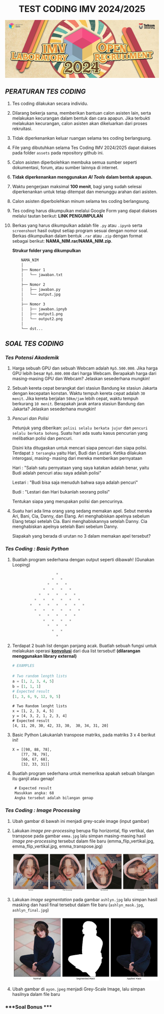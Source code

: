 <h1 style=" text-align: center; font-weight: bold;">TEST CODING IMV 2024/2025</h1>

<img title="a title" alt="Alt text" src="display/banner.png">

## ***PERATURAN TES CODING***

1. Tes coding dilakukan secara individu.
2. Dilarang bekerja sama, memberikan bantuan calon asisten lain, serta melakukan kecurangan dalam bentuk dan cara apapun. Jika terbukti melakukan kecurangan, calon asisten akan dikeluarkan dari proses rekruitasi.
3. Tidak diperkenankan keluar ruangan selama tes coding berlangsung.
4. File yang dibutuhkan selama Tes Coding IMV 2024/2025 dapat diakses pada folder `assets` pada repository github ini.
5. Calon asisten diperbolehkan membuka semua sumber seperti dokumentasi, forum, atau sumber lainnya di internet.
6. **Tidak diperkenankan menggunakan ***AI Tools*** dalam bentuk apapun.**
7. Waktu pengerjaan maksimal **100 menit**, bagi yang sudah selesai diperkenankan untuk tetap ditempat dan menunggu arahan dari asisten.
8. Calon asisten diperbolehkan minum selama tes coding berlangsung.
9. Tes coding harus dikumpulkan melalui Google Form yang dapat diakses melalui tautan berikut: **LINK PENGUMPULAN**
10. Berkas yang harus dikumpulkan adalah file `.py` atau `.ipynb` serta `screenshoot` hasil output setiap program sesuai dengan nomor soal. Berkas dikumpulkan dalam bentuk `.rar` atau `.zip` dengan format sebagai berikut: **NAMA_NIM.rar/NAMA_NIM.zip**.

    **Strukur folder yang dikumpulkan**
    ```
        NAMA_NIM
        │
        ├── Nomor 1
        │   └── jawaban.txt
        │
        ├── Nomor 2
        │   ├── jawaban.py
        │   └── output.jpg
        │
        ├── Nomor 3
        │   ├── jawaban.ipnyb
        │   ├── output1.png
        │   └── output2.png
        │
        └── dst...
    ```

## ***SOAL TES CODING***

### ***Tes Potensi Akademik***

1. Harga sebuah GPU dan sebuah Webcam adalah `Rp5.500.000`. Jika harga GPU lebih besar `Rp5.000.000` dari harga Webcam. Berapakah harga dari masing-masing GPU dan Webcam? Jelaskan sesederhana mungkin!

2. Sebuah kereta cepat berangkat dari stasiun Bandung ke stasiun Jakarta dengan kecepatan konstan. Waktu tempuh kereta cepat adalah `30 menit`. Jika kereta berjalan `50km/jam` lebih cepat, waktu tempuh berkurang `10 menit`. Berapakah jarak antara stasiun Bandung dan Jakarta? Jelaskan sesederhana mungkin!

3. *Pencuri dan Polisi*

    Petunjuk yang diberikan: `polisi selalu berkata jujur` dan `pencuri selalu berkata bohong`. Suatu hari ada suatu kasus pencurian yang melibatkan polisi dan pencuri. 

    Disini kita ditugaskan untuk mencari siapa pencuri dan siapa polisi. Terdapat `3 tersangka` yaitu Hari, Budi dan Lestari. 
    Ketika dilakukan interogasi, masing- masing dari mereka memberikan pernyataan 

    Hari : "Salah satu pernyataan yang saya katakan adalah benar, yaitu Budi adalah pencuri atau saya adalah polisi" 

    Lestari : "Budi bisa saja menuduh bahwa saya adalah pencuri" 

    Budi : "Lestari dan Hari bukanlah seorang polisi" 

    Tentukan siapa yang merupakan polisi dan pencurinya.

4. Suatu hari ada lima orang yang sedang memakan apel. Sebut mereka Ari, Bani, Cia, Danny, dan Elang. Ari menghabiskan apelnya sebelum Elang tetapi setelah Cia. Bani menghabiskannya setelah Danny. Cia menghabiskan apelnya setelah Bani sebelum Danny. 

    Siapakah yang berada di urutan no 3 dalam memakan apel tersebut? 


### ***Tes Coding : Basic Python***

1. Buatlah program sederhana dengan output seperti dibawah! (Gunakan Looping)

    ```python
                        *   
                      *   *   
                    *   *   *   
                  *   *   *   *   
                *   *   *   *   *   
              *   *   *   *   *   *   
            *   *   *   *   *   *   *   
              *   *   *   *   *   *   
                *   *   *   *   *   
                  *   *   *   *   
                    *   *   *   
                      *   *   
                        *   
    ```

2. Terdapat 2 buah list dengan panjang acak. Buatlah sebuah fungsi untuk melakukan operasi [**konvolusi**](https://en.wikipedia.org/wiki/Convolution) dari dua list tersebut! **(dilarangan menggunakan library external)**

    ```python
    # EXAMPLES

    # Two random length lists
    a = [1, 2, 3, 4, 5]
    b = [1, 1, 1]
    # Expected result
    [1, 3, 6, 9, 12, 9, 5]

    `````
    `````
    # Two Random lenght lists
    x = [1, 2, 3, 4, 5]
    y = [4, 3, 2, 1, 2, 3, 4]
    # Expected result
    [4, 11, 20, 30, 42, 33, 30,  30, 34, 31, 20]
    `````

3. Basic Python 
Lakukanlah transpose matriks, pada matriks 3 x 4 berikut ini!
    ```
    X = [[98, 88, 78],
        [77, 78, 79],
        [66, 67, 68],
        [32, 33, 31]] 
    ```

4. Buatlah program sederhana untuk memeriksa apakah sebuah bilangan itu ganjil atau genap!
    ```
     # Expected result
     Masukkan angka: 68
     Angka tersebut adalah bilangan genap
### ***Tes Coding : Image Processing***
1. Ubah gambar di bawah ini menjadi grey-scale image
(input gambar)
 

2. Lakukan *image pre-processing* berupa flip horizontal, flip vertikal, dan transpose pada gambar `emma.jpg` lalu simpan masing-masing hasil *image pre-processing* tersebut dalam file baru (emma_flip_vertikal.jpg, emma_flip_vertikal.jpg, emma_transpose.jpg) 

    ![Emma!](/display/emma_preprocessing.jpg "Emma")

3. Lakukan *image segmentation* pada gambar `ashlyn.jpg` lalu simpan hasil masking dan hasil final tersebut dalam file baru (`ashlyn_mask.jpg`, `ashlyn_final.jpg`)

    ![Ashlyn!](/display/ashlyn_segmentation.jpg "Ashlyn")

4. Ubah gambar di `ayon.jpeg` menjadi Grey-Scale Image, lalu simpan hasilnya dalam file baru 

### ***Soal Bonus ***

